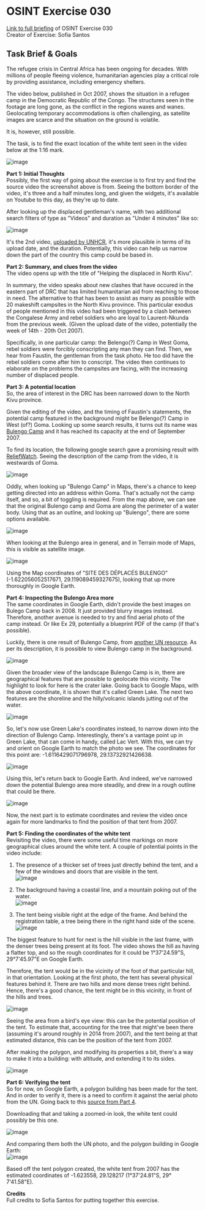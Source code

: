 # OSINT Exercise 030
[Link to full briefing](https://gralhix.com/list-of-osint-exercises/osint-exercise-030/) of OSINT Exercise 030 </br>
Creator of Exercise: Sofia Santos

## Task Brief & Goals
The refugee crisis in Central Africa has been ongoing for decades. 
With millions of people fleeing violence, humanitarian agencies play a critical role 
by providing assistance, including emergency shelters. 

The video below, published in Oct 2007, shows the situation in a refugee camp in the Democratic Republic of the Congo. 
The structures seen in the footage are long gone, as the conflict in the regions waxes and wanes. Geolocating temporary accommodations is often challenging, 
as satellite images are scarce and the situation on the ground is volatile. 

It is, however, still possible. 

The task, is to find the exact location of the white tent seen in the video below at the 1:16 mark. 

![image](osint_ex_30.png)

**Part 1: Initial Thoughts** </br>
Possibly, the first way of going about the exercise is to first try and find the source video the screenshot above is from. 
Seeing the bottom border of the video, it's three and a half minutes long, and given the widgets, it's available on Youtube to this day, as they're up to date. 

After looking up the displaced gentleman's name, with two additional search filters of type as "Videos" and duration as "Under 4 minutes" like so: </br>

![image](ans_pics/01_youtube_video.jpg)

It's the 2nd video, [uploaded by UNHCR](https://youtu.be/BRoQva6wX24?feature=shared), it's more plausible in terms of its upload date, and the duration. 
Potentially, this video can help us narrow down the part of the country this camp could be based in. 

**Part 2: Summary, and clues from the video**</br>
The video opens up with the title of "Helping the displaced in North Kivu". 

In summary, the video speaks about new clashes that have occured in the eastern part of DRC that has limited humanitarian aid from reaching to those in need. 
The alternative to that has been to assist as many as possible with 20 makeshift campsites in the North Kivu province. This particular exodus of people mentioned in this video
had been triggered by a clash between the Congalese Army and rebel soldiers who are loyal to Laurent-Nkunda from the previous week. 
(Given the upload date of the video, potentially the week of 14th - 20th Oct 2007). 

Specifically, in one particular camp: the Belengo(?) Camp in West Goma, rebel soldiers were forcibly conscripting any man they can find. Then, we hear from Faustin, the gentleman from the task photo.
He too did have the rebel soldiers come after him to conscript. 
The video then continues to elaborate on the problems the campsites are facing, with the increasing number of displaced people. 

**Part 3: A potential location**</br>
So, the area of interest in the DRC has been narrowed down to the North Kivu province. 

Given the editing of the video, and the timing of Faustin's statements, the potential camp featured in the background might be Belengo(?) Camp in West (of?) Goma. 
Looking up some search results, it turns out its name was [Bulengo Camp](https://www.unhcr.org/us/news/unhcr-moves-displaced-new-camp-north-kivu) and it has reached its capacity at the end of September 2007. 

To find its location, the following google search gave a promising result with [ReliefWatch](https://reliefweb.int/report/democratic-republic-congo/democratic-republic-congo-humanitarian-disaster-north-kivu-demands-urgent-response).
Seeing the description of the camp from the video, it is westwards of Goma. 

![image](ans_pics/02_map_of_b_camp.jpg)

Oddly, when looking up "Bulengo Camp" in Maps, there's a chance to keep getting directed into an address within Goma. That's actually not the camp itself, and so, a bit of toggling is required. 
From the map above, we can see that the original Bulengo camp and Goma are along the perimeter of a water body. Using that as an outline, and looking up "Bulengo", there are some options available. 

![image](ans_pics/03_bulengo_areas.jpg)

When looking at the Bulengo area in general, and in Terrain mode of Maps, this is visible as satellite image. 

![image](ans_pics/04_bulengo_area.jpg)

Using the Map coordinates of "SITE DES DÉPLACÉS BULENGO" (-1.622056052517671, 29.119089459327675), looking that up more thoroughly in Google Earth.

**Part 4: Inspecting the Bulengo Area more** </br>
The same coordinates in Google Earth, didn't provide the best images on Bulego Camp back in 2008. It just provided blurry images instead. 
Therefore, another avenue is needed to try and find aerial photo of the camp instead. Or like Ex 29, potentially a blueprint PDF of the camp (if that's possible). 

Luckily, there is one result of Bulengo Camp, from [another UN resource](https://media.un.org/photo/en/asset/oun7/oun7665707). As per its description, it is possible to view
Bulengo camp in the background. 

![image](ans_pics/06_UN_photo_bulengo.jpg)

Given the broader view of the landscape Bulengo Camp is in, there are geographical features that are possible to geolocate this vicinity. The highlight to look for here is the crater lake. 
Going back to Google Maps, with the above coordinate, it is shown that it's called Green Lake. The next two features are the shoreline and the hilly/volcanic islands jutting out of the water. 

![image](ans_pics/07_crater_lake_vicinity.jpg)

So, let's now use Green Lake's coordinates instead, to narrow down into the direction of Bulengo Camp. Interestingly, there's a vantage point up in Green Lake, that can come in handy, called Lac Vert. 
With this, we can try and orient on Google Earth to match the photo we see. The coordinates for this point are: -1.6116429071796978, 29.13732921426638. 

![image](ans_pics/08_vantage_point.jpg)

Using this, let's return back to Google Earth. And indeed, we've narrowed down the potential Bulengo area more steadily, and drew in a rough outline that could be there. 

![image](ans_pics/09_camera_pan_comparison.jpg)

Now, the next part is to estimate coordinates and review the video once again for more landmarks to find the position of that tent from 2007. 

**Part 5: Finding the coordinates of the white tent**</br>
Revisiting the video, there were some useful time markings on more geographical clues around the white tent. A couple of potential points in the video include: 

1. The presence of a thicker set of trees just directly behind the tent, and a few of the windows and doors that are visible in the tent. </br>
![image](video_frames/frame_0.jpg)

2. The background having a coastal line, and a mountain poking out of the water. </br>
 ![image](video_frames/frame_1.jpg)

3. The tent being visible right at the edge of the frame. And behind the registration table, a tree being there in the right hand side of the scene. </br>
 ![image](video_frames/frame_2.jpg)

The biggest feature to hunt for next is the hill visible in the last frame, with the denser trees being present at its foot. 
The video shows the hill as having a flatter top, and so the rough coordinates for it could be 1°37'24.59"S, 29°7'45.97"E on Google Earth. 

Therefore, the tent would be in the vicinity of the foot of that particular hill, in that orientation. 
Looking at the first photo, the tent has several physical features behind it. There are two hills and more dense trees right behind. 
Hence, there's a good chance, the tent might be in this vicinity, in front of the hills and trees. 

![image](ans_pics/10_tent_vicinity.jpg)

Seeing the area from a bird's eye view: this can be the potential position of the tent. To estimate that, accounting for the tree that might've been there (assuming it's around roughly in 2014 from 2007), and the tent 
being at that estimated distance, this can be the position of the tent from 2007. 

After making the polygon, and modifying its properties a bit, there's a way to make it into a building: with altitude, and extending it to its sides.

![image](ans_pics/11_tent_placement.jpg)

**Part 6: Verifying the tent** </br>
So for now, on Google Earth, a polygon building has been made for the tent. And in order to verify it, there is a need to confirm it against the aerial photo from the UN. 
Going back to this [source from Part 4](https://media.un.org/photo/en/asset/oun7/oun7665707). 

Downloading that and taking a zoomed-in look, the white tent could possibly be this one. 

![image](ans_pics/13_copy_of_un_photo.jpg)

And comparing them both the UN photo, and the polygon building in Google Earth: </br>
![image](ans_pics/14_comparison_photo.jpg)

Based off the tent polygon created, the white tent from 2007 has the estimated coordinates of -1.623558, 29.128217 (1°37'24.81"S, 29° 7'41.58"E). 

**Credits** </br>
Full credits to Sofia Santos for putting together this exercise.

